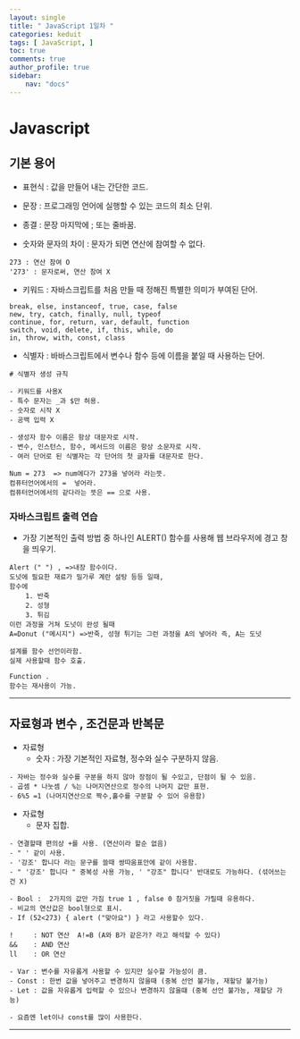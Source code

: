 ```yaml
---
layout: single
title: " JavaScript 1일차 "
categories: keduit
tags: [ JavaScript, ]
toc: true 
comments: true
author_profile: true
sidebar:
    nav: "docs"
---
```


# Javascript

## 기본 용어

* 표현식 : 값을 만들어 내는 간단한 코드.
* 문장 : 프로그래밍 언어에 실행할 수 있는 코드의 최소 단위.
* 종결 : 문장 마지막에 ; 또는 줄바꿈.

* 숫자와 문자의 차이 : 문자가 되면 연산에 참여할 수 없다.

```
273 : 연산 참여 O
'273' : 문자로써, 연산 참여 X
```

* 키워드 : 자바스크립트를 처음 만들 때 정해진 특별한 의미가 부여된 단어.

```
break, else, instanceof, true, case, false
new, try, catch, finally, null, typeof
continue, for, return, var, default, function
switch, void, delete, if, this, while, do
in, throw, with, const, class
```

* 식별자 : 바바스크립트에서 변수나 함수 등에 이름을 붙일 때 사용하는 단어.

```
# 식별자 생성 규칙

- 키워드를 사용X
- 특수 문자는 _과 $만 허용.
- 숫자로 시작 X
- 공백 입력 X

- 생성자 함수 이름은 항상 대문자로 시작.
- 변수, 인스턴스, 함수, 메서드의 이름은 항상 소문자로 시작.
- 여러 단어로 된 식별자는 각 단어의 첫 글자를 대문자로 한다.
```

```
Num = 273  => num에다가 273을 넣어라 라는뜻.
컴퓨터언어에서의 =  넣어라.
컴퓨터언어에서의 같다라는 뜻은 == 으로 사용.
```

### 자바스크립트 출력 연습

* 가장 기본적인 출력 방법 중 하나인 ALERT() 함수를 사용해 웹 브라우저에 경고 창을 띄우기.

```
Alert (" ") , =>내장 함수이다.
도넛에 필요한 재료가 밀가루 계란 설탕 등등 일때,
함수에 
	1. 반죽
	2. 성형
	3. 튀김
이런 과정을 거쳐 도넛이 완성 될때
A=Donut ("메시지") =>반죽, 성형 튀기는 그런 과정을 A의 넣어라 즉, A는 도넛

설계를 함수 선언이라함.
실제 사용할때 함수 호출.

Function .
함수는 재사용이 가능.
```

---

## 자료형과 변수 , 조건문과 반복문

* 자료형
  *  숫자 : 가장 기본적인 자료형, 정수와 실수 구분하지 않음.

```
- 자바는 정수와 실수를 구분을 하지 않아 장점이 될 수있고, 단점이 될 수 있음.
- 곱셈 * 나눗셈 / %는 나머지연산으로 정수의 나머지 값만 표현. 
- 6%5 =1 (나머지연산으로 짝수,홀수를 구분할 수 있어 유용함)
```

* 자료형
  *  문자 집합.

```
- 연결할때 편의상 +를 사용. (연산이라 할순 없음)
- " ' 같이 사용. 
- '강조' 합니다 라는 문구를 쓸때 쌍따움표안에 같이 사용함.
- " '강조' 합니다 " 중복성 사용 가능, ' "강조" 합니다' 반대로도 가능하다. (섞어쓰는건 X)
```

```
- Bool :  2가지의 값만 가짐 true 1 , false 0 참거짓을 가릴때 유용하다.
- 비교의 연산값은 bool형으로 표시.
- If (52<273) { alert ("맞아요") } 라고 사용할수 있다.
```

```
!     : NOT 연산  A!=B (A와 B가 같은가? 라고 해석할 수 있다)
&&    : AND 연산  
ll    : OR 연산
 ```

 ```
- Var : 변수를 자유롭게 사용할 수 있지만 실수할 가능성이 큼.
- Const : 한번 값을 넣어주고 변경하지 않을때 (중복 선언 불가능, 재할당 불가능)
- Let : 값을 자유롭게 입력할 수 있으나 변경하지 않을떄 (중복 선언 불가능, 재할당 가능)

- 요즘엔 let이나 const를 많이 사용한다.
```

---